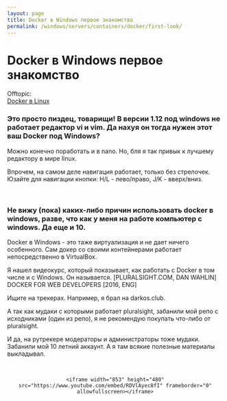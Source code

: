 ```yaml
---
layout: page
title: Docker в Windows первое знакомство
permalink: /windows/servers/containers/docker/first-look/
---
```


# Docker в Windows первое знакомство

Offtopic:  
[Docker в Linux](/linux/servers/containers/docker/)


### Это просто пиздец, товарищи! В версии 1.12 под windows не работает редактор vi и vim. Да нахуя он тогда нужен этот ваш Docker под Windows?

Можно конечно поработать и в nano. Но, бля я так привык к лучшему редактору в мире linux.

Впрочем, на самом деле навигация работает, только без стрелочек.  
Юзайте для навигации кнопки: H/L - лево/право, J/K - вверх/вниз.

<br/>

### Не вижу (пока) каких-либо причин использовать docker в windows, разве, что как у меня на работе компьютер с windows. Да еще и 10.

Docker в Windows - это таже виртуализация и не дает ничего особенного. Сам докер со своими контейнерами работает непосредственно в VirtualBox.

Я нашел видеокурс, который показывает, как работать с Docker в том числе и с Windows. Он называется.
[PLURALSIGHT.COM, DAN WAHLIN] DOCKER FOR WEB DEVELOPERS [2016, ENG]

Ищите на трекерах. Например, я брал на darkos.club.

А так как мудаки с которыми работает pluralsight, забанили мой репо с исходниками (один из репо), я не рекомендую покупать что-либо от pluralsight.

И да, на рутрекере модераторы и администраторы тоже мудаки. Забанили мой 10 летний аккаунт. А я там всякие полезные материалы выкладывал.

<br/>


<div align="center">

    <iframe width="853" height="480" src="https://www.youtube.com/embed/RDVlAyec8fI" frameborder="0" allowfullscreen></iframe>

</div>

